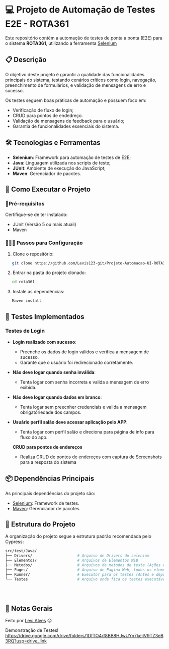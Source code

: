 # 💻 Projeto de Automação de Testes E2E - ROTA361

Este repositório contém a automação de testes de ponta a ponta (E2E) para o sistema **ROTA361**, utilizando a ferramenta [Selenium](https://www.selenium.dev/)


## 📋 Descrição

O objetivo deste projeto é garantir a qualidade das funcionalidades principais do sistema, testando cenários críticos como login, navegação, preenchimento de formulários, e validação de mensagens de erro e sucesso.

Os testes seguem boas práticas de automação e possuem foco em:

- Verificação de fluxo de login;
- CRUD para pontos de endedreço.
- Validação de mensagens de feedback para o usuário;
- Garantia de funcionalidades essenciais do sistema.

## 🛠️ Tecnologias e Ferramentas

- **Selenium**: Framework para automação de testes de E2E;
- **Java**: Linguagem utilizada nos scripts de teste;
- **JUnit**: Ambiente de execução do JavaScript;
- **Maven**: Gerenciador de pacotes.


## 🚀 Como Executar o Projeto

###  📌Pré-requisitos

Certifique-se de ter instalado:

- JUnit (Versão 5 ou mais atuail)
- Maven 

### 👨🏻‍💻 Passos para Configuração

 1. Clone o repositório:
 ```bash
	git clone https://github.com/Levis123-git/Projeto-Automacao-UI-ROTA361-.git 
```
 2. Entrar na pasta do projeto clonado:
 ```bash
	cd rota361
```
3. Instale as dependências:
 ```bash
	Maven install
```


## 🧪 Testes Implementados

### Testes de Login

-   **Login realizado com sucesso**:
	-  Preenche os dados de login válidos e verifica a mensagem de sucesso.
	-  Garante que o usuário foi redirecionado corretamente.
        
-   **Não deve logar quando senha inválida**:    
	-  Tenta logar com senha incorreta e valida a mensagem de erro exibida.
      
-   **Não deve logar quando dados em branco**:
	 - Tenta logar sem preecnher credenciais e valida a mensagem obrigatóriedade dos campos.

-   **Usuário perfil salão deve acessar aplicação pelo APP**:
	 -  Tenta logar com perfil salão e direciona para página de info para fluxo do app.    

	**CRUD para pontos de endereços**

	 - Realiza CRUD de pontos de endereços com captura de Screenshots para a resposta do sistema		  
    
     
    
    

## 📦 Dependências Principais

As principais dependências do projeto são:

-   [Selenium](https://www.selenium.dev/): Framework de testes.
-   [Maven](https://maven.apache.org/): Gerenciador de pacotes.



##  📂 Estrutura do Projeto

A organização do projeto segue a estrutura padrão recomendada pelo Cypress:

 ```bash
src/test/Java/
├── Drivers/					# Arquivo de Drivers do selenium
├── Elementos/                  # Arquivos de Elementos WEB
├── Metodos/              		# Arquivos de metodos de teste (Ações executáveis)
├── Pages/                		# Arquivo de Pagina Web, todos os elementos que compôe aquela funcionalidade em específico
├── Runner/          			# Executor para os testes (Antes e depois [abrir e fechar navegador])
└── Testes                		# Arquivo onde fica os testes executáveis


	
```

## 📌 Notas Gerais
Feito por [Levi Alves](https://github.com/Levis123-git) 😊



Demonstração de Testes!
https://drive.google.com/drive/folders/1DfTO4rf8BB8HJwUYn7kelIV9TZ3eB3RQ?usp=drive_link


